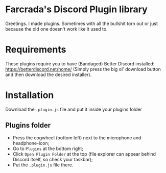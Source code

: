 # Farcrada's Discord Plugin library
Greetings. I made plugins. Sometimes with all the bullshit torn out or just because the old one doesn't work like it used to.

# Requirements
These plugins require you to have (Bandaged) Better Discord installed: https://betterdiscord.net/home/ (Simply press the big ol' download button and then download the desired installer).

# Installation
Download the `.plugin.js` file and put it inside your plugins folder

## Plugins folder
- Press the cogwheel (bottom left) next to the microphone and headphone-icon;
- Go to `Plugins` at the bottom right;
- Click `Open Plugin Folder` at the top (file explorer can appear behind Discord itself, so check your taskbar);
- Put the `.plugin.js` file there.
